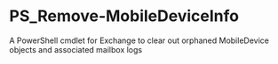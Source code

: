 # PS_Remove-MobileDeviceInfo
A PowerShell cmdlet for Exchange to clear out orphaned MobileDevice objects and associated mailbox logs
